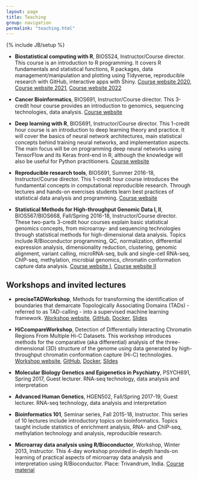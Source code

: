 ```yaml
---
layout: page
title: Teaching
group: navigation
permalink: "teaching.html"
---
```

{% include JB/setup %}

- **Biostatistical computing with R**, BIOS524, Instructor/Course director. This course is an introduction to R programming. It covers R fundamentals and statistical functions, R packages, data management/manipulation and plotting using Tidyverse, reproducible research with GitHub, interactive apps with Shiny. [Course website 2020](https://bios524-biostatistical-computing-r.netlify.app/), [Course website 2021](https://bios524-r-2021.netlify.app/), [Course website 2022](https://bios524-r-2022.netlify.app/)

- **Cancer Bioinformatics**, BIOS691, Instructor/Course director. This 3-credit hour course provides an introduction to genomics, sequencing technologies, data analysis. [Course website](https://bios691-cancer-bioinformatics.netlify.app/)

- **Deep learning with R**, BIOS691, Instructor/Course director. This 1-credit hour course is an introduction to deep learning theory and practice. It will cover the basics of neural network architectures, main statistical concepts behind training neural networks, and implementation aspects. The main focus will be on programming deep neural networks using TensorFlow and its Keras front-end in R, although the knowledge will also be useful for Python practitioners. [Course website](https://bios691-deep-learning-r.netlify.app/)

- **Reproducible research tools**, BIOS691, Summer 2016-18,	Instructor/Course director. This 1-credit hour course introduces the fundamental concepts in computational reproducible research. Through lectures and hands-on exercises students learn best practices of statistical data analysis and programming. [Course website](https://mdozmorov.github.io/BIOS691.2018/)

- **Statistical Methods for High-throughput Genomic Data I, II**,	BIOS567/BIOS668, Fall/Spring 2016-18,	Instructor/Course director. These two-parts 3-credit hour courses explain basic statistical genomics concepts, from microarray- and sequencing technologies through statistical methods for high-dimensional data analysis. Topics include R/Bioconductor programming, QC, normalization, differential expression analysis, dimensionality reduction, clustering, genomic alignment, variant calling, microRNA-seq, bulk and single-cell RNA-seq, ChIP-seq, methylation, microbial genomics, chromatin conformation capture data analysis. [Course website I](https://mdozmorov.github.io/BIOS567.2017/), [Course website II](https://mdozmorov.github.io/BIOS668.2018/)

## Workshops and invited lectures

- **preciseTADWorkshop**, Methods for transforming the identification of boundaries that demarcate Topologically Associating Domains (TADs) - referred to as TAD-calling - into a supervised machine learning framework. [Workshop website](https://dozmorovlab.github.io/preciseTADworkshop/), [GitHub](https://github.com/dozmorovlab/preciseTADworkshop), [Docker](https://hub.docker.com/r/stilianoudakis/precisetadworkshop), [Slides](https://stilianoudakis.github.io/slides_preciseTADworkshop/#1)

- **HiCcompareWorkshop**, Detection of Differentially Interacting Chromatin Regions From Multiple Hi-C Datasets. This workshop introduces methods for the comparative (aka differential) analysis of the three-dimensional (3D) structure of the genome using data generated by high-throughput chromatin conformation capture (Hi-C) technologies. [Workshop website](https://mdozmorov.github.io/HiCcompareWorkshop/), [GitHub](https://github.com/mdozmorov/HiCcompareWorkshop), [Docker](https://hub.docker.com/repository/docker/mdozmorov/hiccompareworkshop), [Slides](https://mdozmorov.github.io/Talk_HiCcompare/index.html)

- **Molecular Biology Genetics and Epigenetics in Psychiatry**,	PSYCH691, Spring 2017,	Guest lecturer. RNA-seq technology, data analysis and interpretation

- **Advanced Human Genetics**, HGEN502, Fall/Spring 2017-19,	Guest lecturer. RNA-seq technology, data analysis and interpretation

- **Bioinformatics 101**,	Seminar series, Fall 2015-18,	Instructor. This series of 10 lectures include introductory topics on bioinformatics. Topics taught include statistics of enrichment analysis, RNA- and ChIP-seq, methylation technology and analysis, reproducible research.

- **Microarray data analysis using R/Bioconductor**,	Workshop, Winter 2013,	Instructor. This 4-day workshop provided in-depth hands-on learning of practical aspects of microarray data analysis and interpretation using R/Bioconductor. Place: Trivandrum, India. [Course material](https://github.com/mdozmorov/ci-workshop)
